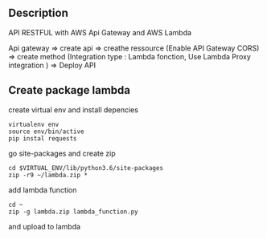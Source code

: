 ## Description

API RESTFUL with AWS Api Gateway and AWS Lambda


Api gateway => create api => creathe ressource (Enable API Gateway CORS) => create method (Integration type : Lambda fonction, Use Lambda Proxy integration ) => Deploy API

## Create package lambda

create virtual env and install depencies
```
virtualenv env
source env/bin/active
pip instal requests
``` 

go site-packages and create zip
```
cd $VIRTUAL_ENV/lib/python3.6/site-packages
zip -r9 ~/lambda.zip *
``` 

add lambda function
```
cd ~
zip -g lambda.zip lambda_function.py
``` 

and upload to lambda